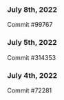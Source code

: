 ### July 8th, 2022

Commit #99767

### July 5th, 2022

Commit #314353


### July 4th, 2022

Commit #72281
